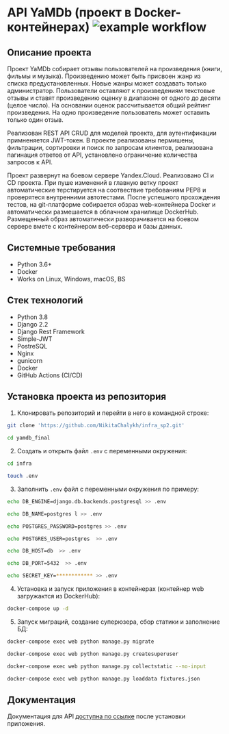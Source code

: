 API YaMDb (проект в Docker-контейнерах)
![example workflow](https://github.com/NikitaChalykh/yamdb_final/actions/workflows/yamdb_workflow.yml/badge.svg)
=====

Описание проекта
----------
Проект YaMDb собирает отзывы пользователей на произведения (книги, фильмы и музыка). Произведению может быть присвоен жанр из списка предустановленных.
Новые жанры может создавать только администратор.
Пользователи оставляют к произведениям текстовые отзывы
и ставят произведению оценку в диапазоне от одного до десяти (целое число). На основании оценок рассчитывается общий рейтинг произведения.
На одно произведение пользователь может оставить только один отзыв.

Реализован REST API CRUD для моделей проекта, для аутентификации примненяется JWT-токен.
В проекте реализованы пермишены, фильтрации, сортировки и поиск по запросам клиентов, реализована пагинация ответов от API, установлено ограничение количества запросов к API.

Проект развернут на боевом сервере Yandex.Cloud. Реализовано CI и CD проекта. При пуше изменений в главную ветку проект автоматические терстируется на соотвествие требованиям PEP8 и проверятеся внутренними автотестами. После успешного прохождения тестов, на git-платформе собирается обзраз web-контейнера Docker и автоматически размешается в облачном хранилище DockerHub. Размещенный образ автоматически разворачивается на боевом сервере вмете с контейнером веб-сервера и базы данных.

Системные требования
----------
* Python 3.6+
* Docker
* Works on Linux, Windows, macOS, BS

Стек технологий
----------
* Python 3.8
* Django 2.2
* Django Rest Framework
* Simple-JWT
* PostreSQL
* Nginx
* gunicorn
* Docker
* GitHub Actions (CI/CD)

Установка проекта из репозитория
----------
1. Клонировать репозиторий и перейти в него в командной строке:
```bash 
git clone 'https://github.com/NikitaChalykh/infra_sp2.git'

cd yamdb_final
```

2. Cоздать и открыть файл ```.env``` с переменными окружения:
```bash 
cd infra

touch .env
```

3. Заполнить ```.env``` файл с переменными окружения по примеру:
```bash 
echo DB_ENGINE=django.db.backends.postgresql >> .env

echo DB_NAME=postgres l >> .env

echo POSTGRES_PASSWORD=postgres >> .env

echo POSTGRES_USER=postgres  >> .env

echo DB_HOST=db  >> .env

echo DB_PORT=5432  >> .env

echo SECRET_KEY=************ >> .env
```

4. Установка и запуск приложения в контейнерах (контейнер web загружактся из DockerHub):
```bash 
docker-compose up -d
```

5. Запуск миграций, создание суперюзера, сбор статики и заполнение БД:
```bash 
docker-compose exec web python manage.py migrate

docker-compose exec web python manage.py createsuperuser

docker-compose exec web python manage.py collectstatic --no-input 

docker-compose exec web python manage.py loaddata fixtures.json
```

Документация
----------
Документация для API [доступна по ссылке](http://localhost/redoc/) после установки приложения.
